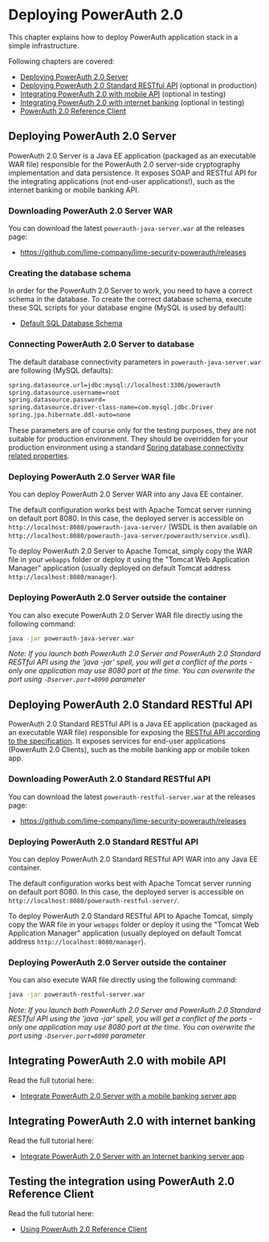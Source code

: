 # Deploying PowerAuth 2.0

This chapter explains how to deploy PowerAuth application stack in a simple infrastructure.

Following chapters are covered:

- [Deploying PowerAuth 2.0 Server](#Deploying-PowerAuth-2.0-Server)
- [Deploying PowerAuth 2.0 Standard RESTful API](#Deploying-PowerAuth-2.0-Standard-RESTful-API) (optional in production)
- [Integrating PowerAuth 2.0 with mobile API](#Integrating-PowerAuth-2.0-with-mobile-API) (optional in testing)
- [Integrating PowerAuth 2.0 with internet banking](#Integrating-PowerAuth-2.0-with-internet-banking) (optional in testing)
- [PowerAuth 2.0 Reference Client](#PowerAuth-2.0-Reference-Client)

## Deploying PowerAuth 2.0 Server

PowerAuth 2.0 Server is a Java EE application (packaged as an executable WAR file) responsible for the PowerAuth 2.0 server-side cryptography implementation and data persistence. It exposes SOAP and RESTful API for the integrating applications (not end-user applications!), such as the internet banking or mobile banking API.

### Downloading PowerAuth 2.0 Server WAR

You can download the latest `powerauth-java-server.war` at the releases page:

- https://github.com/lime-company/lime-security-powerauth/releases

### Creating the database schema

In order for the PowerAuth 2.0 Server to work, you need to have a correct schema in the database. To create the correct database schema, execute these SQL scripts for your database engine (MySQL is used by default):

- [Default SQL Database Schema](https://github.com/lime-company/lime-security-powerauth/tree/master/powerauth-docs/sql)

### Connecting PowerAuth 2.0 Server to database

The default database connectivity parameters in `powerauth-java-server.war` are following (MySQL defaults):

```sh
spring.datasource.url=jdbc:mysql://localhost:3306/powerauth
spring.datasource.username=root
spring.datasource.password=
spring.datasource.driver-class-name=com.mysql.jdbc.Driver
spring.jpa.hibernate.ddl-auto=none
```

These parameters are of course only for the testing purposes, they are not suitable for production environment. They should be overridden for your production environment using a standard [Spring database connectivity related properties](https://docs.spring.io/spring-boot/docs/current/reference/html/boot-features-sql.html#boot-features-connect-to-production-database).

### Deploying PowerAuth 2.0 Server WAR file

You can deploy PowerAuth 2.0 Server WAR into any Java EE container.

The default configuration works best with Apache Tomcat server running on default port 8080. In this case, the deployed server is accessible on `http://localhost:8080/powerauth-java-server/` (WSDL is then available on `http://localhost:8080/powerauth-java-server/powerauth/service.wsdl`).

To deploy PowerAuth 2.0 Server to Apache Tomcat, simply copy the WAR file in your `webapps` folder or deploy it using the "Tomcat Web Application Manager" application (usually deployed on default Tomcat address `http://localhost:8080/manager`).

### Deploying PowerAuth 2.0 Server outside the container

You can also execute PowerAuth 2.0 Server WAR file directly using the following command:

```bash
java -jar powerauth-java-server.war
```

_Note: If you launch both PowerAuth 2.0 Server and PowerAuth 2.0 Standard RESTful API using the 'java -jar' spell, you will get a conflict of the ports - only one application may use 8080 port at the time. You can overwrite the port using `-Dserver.port=8090` parameter_

## Deploying PowerAuth 2.0 Standard RESTful API

PowerAuth 2.0 Standard RESTful API is a Java EE application (packaged as an executable WAR file) responsible for exposing the [RESTful API according to the specification](https://github.com/lime-company/lime-security-powerauth/blob/master/powerauth-docs/source/api.md). It exposes services for end-user applications (PowerAuth 2.0 Clients), such as the mobile banking app or mobile token app.

### Downloading PowerAuth 2.0 Standard RESTful API

You can download the latest `powerauth-restful-server.war` at the releases page:

- https://github.com/lime-company/lime-security-powerauth/releases

### Deploying PowerAuth 2.0 Standard RESTful API

You can deploy PowerAuth 2.0 Standard RESTful API WAR into any Java EE container.

The default configuration works best with Apache Tomcat server running on default port 8080. In this case, the deployed server is accessible on `http://localhost:8080/powerauth-restful-server/`.

To deploy PowerAuth 2.0 Standard RESTful API to Apache Tomcat, simply copy the WAR file in your `webapps` folder or deploy it using the "Tomcat Web Application Manager" application (usually deployed on default Tomcat address `http://localhost:8080/manager`).

### Deploying PowerAuth 2.0 Server outside the container

You can also execute WAR file directly using the following command:

```bash
java -jar powerauth-restful-server.war
```

_Note: If you launch both PowerAuth 2.0 Server and PowerAuth 2.0 Standard RESTful API using the 'java -jar' spell, you will get a conflict of the ports - only one application may use 8080 port at the time. You can overwrite the port using `-Dserver.port=8090` parameter_

## Integrating PowerAuth 2.0 with mobile API

Read the full tutorial here:

- [Integrate PowerAuth 2.0 Server with a mobile banking server app](https://github.com/lime-company/lime-security-powerauth/blob/master/powerauth-docs/source/tutorial/mobile-api.md)

## Integrating PowerAuth 2.0 with internet banking

Read the full tutorial here:

- [Integrate PowerAuth 2.0 Server with an Internet banking server app](https://github.com/lime-company/lime-security-powerauth/blob/master/powerauth-docs/source/tutorial/internet-banking.md)

## Testing the integration using PowerAuth 2.0 Reference Client

Read the full tutorial here:

- [Using PowerAuth 2.0 Reference Client](https://github.com/lime-company/lime-security-powerauth/blob/master/powerauth-docs/source/tutorial/console-client-app.md)
